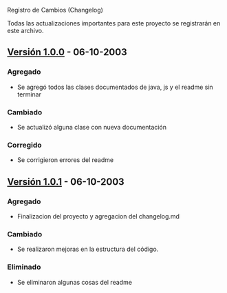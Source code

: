  Registro de Cambios (Changelog)

Todas las actualizaciones importantes para este proyecto se registrarán en este archivo.

## [Versión 1.0.0] - 06-10-2003

### Agregado

- Se agregó todos las clases documentados de java, js y el readme sin terminar

### Cambiado

- Se actualizó alguna clase con nueva documentación

### Corregido

- Se corrigieron errores del readme

## [Versión 1.0.1] - 06-10-2003

### Agregado

- Finalizacion del proyecto y agregacion del changelog.md

### Cambiado

- Se realizaron mejoras en la estructura del código.

### Eliminado

- Se eliminaron algunas cosas del readme


[Versión 1.0.0]: https://github.com/javipintado3/ActEvaulable01_Documenatcion/commit/2e3697b05e3d4b984882f31f09d9f4a0ce9351d4
[Versión 1.0.1]: https://github.com/tuusuario/tuprojecto/releases/tag/v0.1.0